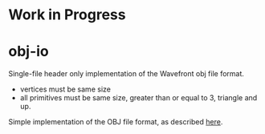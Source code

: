 # Work in Progress

# obj-io
Single-file header only implementation of the Wavefront obj file format.

* vertices must be same size
* all primitives must be same size, greater than or equal to 3, triangle and up.

Simple implementation of the OBJ file format, as described [here](https://en.wikipedia.org/wiki/Wavefront_.obj_file).
